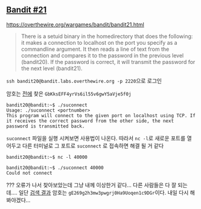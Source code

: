 ## [Bandit #21](https://overthewire.org/wargames/bandit/bandit21.html)

https://overthewire.org/wargames/bandit/bandit21.html
> There is a setuid binary in the homedirectory that does the following: it makes a connection to localhost on the port you specify as a commandline argument. It then reads a line of text from the connection and compares it to the password in the previous level (bandit20). If the password is correct, it will transmit the password for the next level (bandit21).

``` ssh bandit20@bandit.labs.overthewire.org -p 2220 ```으로 로그인  

암호는 [전에](./bandit20.md) 찾은 ```GbKksEFF4yrVs6il55v6gwY5aVje5f0j```
```
bandit20@bandit:~$ ./suconnect
Usage: ./suconnect <portnumber>
This program will connect to the given port on localhost using TCP. If it receives the correct password from the other side, the next password is transmitted back.
```
```suconnect``` 파일을 실행 시켜보면 사용법이 나온다. 따라서 ```nc -l```로 새로운 포트를 열어두고 다른 터미널로 그 포트로 ```suconnect``` 로 접속하면 해결 될 거 같다
```
bandit20@bandit:~$ nc -l 40000
```
```
bandit20@bandit:~$ ./suconnect 40000
Could not connect
```
??? 오류가 나서 찾아보았는데 그냥 내께 이상한거 같다... 다른 사람들은 다 잘 되는데....
일단 [검색 결과](https://blog.do9.kr/236) 암호는 ```gE269g2h3mw3pwgrj0Ha9Uoqen1c9DGr```이다. 내일 다시 해봐야겠다...

